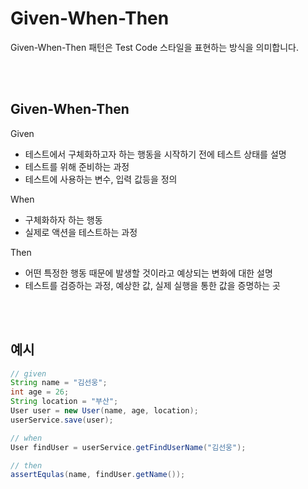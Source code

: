 # Given-When-Then
Given-When-Then 패턴은 Test Code 스타일을 표현하는 방식을 의미합니다.

<br>
<br>

## Given-When-Then

Given
- 테스트에서 구체화하고자 하는 행동을 시작하기 전에 테스트 상태를 설명
- 테스트를 위해 준비하는 과정
- 테스트에 사용하는 변수, 입력 값등을 정의

When
- 구체화하자 하는 행동
- 실제로 액션을 테스트하는 과정

Then
- 어떤 특정한 행동 때문에 발생할 것이라고 예상되는 변화에 대한 설명
- 테스트를 검증하는 과정, 예상한 값, 실제 실행을 통한 값을 증명하는 곳

<br>
<br>

## 예시

``` java
// given
String name = "김선웅";
int age = 26;
String location = "부산";
User user = new User(name, age, location);
userService.save(user);

// when
User findUser = userService.getFindUserName("김선웅");

// then
assertEqulas(name, findUser.getName());
```